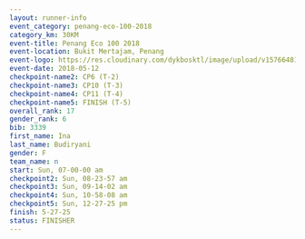 ```yaml
--- 
layout: runner-info 
event_category: penang-eco-100-2018 
category_km: 30KM 
event-title: Penang Eco 100 2018 
event-location: Bukit Mertajam, Penang 
event-logo: https://res.cloudinary.com/dykbosktl/image/upload/v1576648106/Logo/Logo_lovxhg.jpg 
event-date: 2018-05-12 
checkpoint-name2: CP6 (T-2) 
checkpoint-name3: CP10 (T-3) 
checkpoint-name4: CP11 (T-4) 
checkpoint-name5: FINISH (T-5) 
overall_rank: 17
gender_rank: 6
bib: 3339
first_name: Ina
last_name: Budiryani
gender: F
team_name: n
start: Sun, 07-00-00 am
checkpoint2: Sun, 08-23-57 am
checkpoint3: Sun, 09-14-02 am
checkpoint4: Sun, 10-58-08 am
checkpoint5: Sun, 12-27-25 pm
finish: 5-27-25
status: FINISHER
--- 
```

